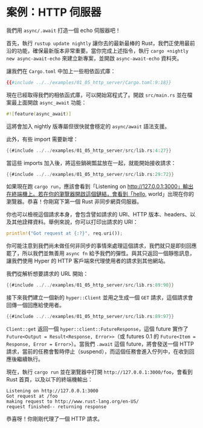# 案例：HTTP 伺服器

我們用 `async/.await` 打造一個 echo 伺服器吧！

首先，執行 `rustup update nightly` 讓你去的最新最棒的 Rust，我們正使用最前沿的功能，確保最新版本非常重要。當你完成上述指令，執行 `cargo +nightly new async-await-echo` 來建立新專案，並開啟 `async-await-echo` 資料夾。

讓我們在 `Cargo.toml` 中加上一些相依函式庫：

```toml
{{#include ../../examples/01_05_http_server/Cargo.toml:9:18}}
```

現在已經取得我們的相依函式庫，可以開始寫程式了。開啟 `src/main.rs` 並在檔案最上面開啟 `async_await` 功能：

```rust
#![feature(async_await)]
```

這將會加入 nightly 版專屬但很快就會穩定的 `async/await` 語法支援。

此外，有些 import 需要新增：

```rust
{{#include ../../examples/01_05_http_server/src/lib.rs:4:27}}
```

當這些 imports 加入後，將這些鍋碗瓢盆放在一起，就能開始接收請求：

```rust
{{#include ../../examples/01_05_http_server/src/lib.rs:29:72}}
```

如果現在跑 `cargo run`，應該會看到「Listening on http://127.0.0.1:3000」輸出在終端機上。若在你的瀏覽器開啟這個鏈結，會看到「hello, world」出現在你的瀏覽器。恭喜！你剛寫下第一個 Rust 非同步網頁伺服器。

你也可以檢視這個請求本身，會包含譬如請求的 URI、HTTP 版本、headers、以及其他詮釋資料。舉例來說，你可以打印出請求的 URI：

```rust
println!("Got request at {:?}", req.uri());
```

你可能注意到我們尚未做任何非同步的事情來處理這個請求，我們就只是即刻回應罷了，所以我們並無善用 `async fn` 給予我們的彈性。與其只返回一個靜態訊息，讓我們使用 Hyper 的 HTTP 客戶端來代理使用者的請求到其他網站。

我們從解析想要請求的 URL 開始：

```rust
{{#include ../../examples/01_05_http_server/src/lib.rs:89:90}}
```

接下來我們建立一個新的 `hyper::Client` 並用之生成一個 `GET` 請求，這個請求會回傳一個回應給使用者。

```rust
{{#include ../../examples/01_05_http_server/src/lib.rs:89:97}}
```

`Client::get` 返回一個 `hyper::client::FutureResponse`，這個 future 實作了 `Future<Output = Result<Response, Error>>`（或 futures 0.1 的 `Future<Item = Response, Error = Error>`）。當我們 `.await` 這個 future，將會發送一個 HTTP 請求，當前的任務會暫時停止（suspend），而這個任務會進入佇列中，在收到回應後繼續執行。

現在，執行 `cargo run` 並在瀏覽器中打開 `http://127.0.0.1:3000/foo`，會看到 Rust 首頁，以及以下的終端機輸出：

```
Listening on http://127.0.0.1:3000
Got request at /foo
making request to http://www.rust-lang.org/en-US/
request finished-- returning response
```

恭喜呀！你剛剛代理了一個 HTTP 請求。
